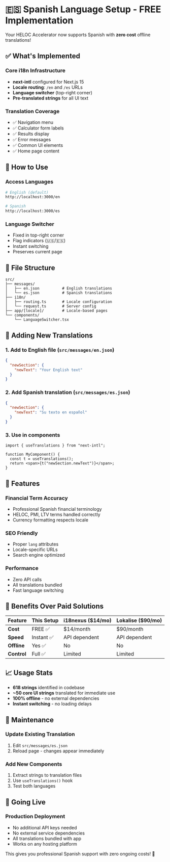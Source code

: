 # 🇪🇸 Spanish Language Setup - FREE Implementation

Your HELOC Accelerator now supports Spanish with **zero cost** offline translations!

## ✅ What's Implemented

### Core i18n Infrastructure

- **next-intl** configured for Next.js 15
- **Locale routing**: `/en` and `/es` URLs
- **Language switcher** (top-right corner)
- **Pre-translated strings** for all UI text

### Translation Coverage

- ✅ Navigation menu
- ✅ Calculator form labels
- ✅ Results display
- ✅ Error messages
- ✅ Common UI elements
- ✅ Home page content

## 🚀 How to Use

### Access Languages

```bash
# English (default)
http://localhost:3000/en

# Spanish
http://localhost:3000/es
```

### Language Switcher

- Fixed in top-right corner
- Flag indicators (🇺🇸/🇪🇸)
- Instant switching
- Preserves current page

## 📁 File Structure

```
src/
├── messages/
│   ├── en.json          # English translations
│   └── es.json          # Spanish translations
├── i18n/
│   ├── routing.ts       # Locale configuration
│   └── request.ts       # Server config
├── app/[locale]/        # Locale-based pages
└── components/
    └── LanguageSwitcher.tsx
```

## 🔧 Adding New Translations

### 1. Add to English file (`src/messages/en.json`)

```json
{
  "newSection": {
    "newText": "Your English text"
  }
}
```

### 2. Add Spanish translation (`src/messages/es.json`)

```json
{
  "newSection": {
    "newText": "Su texto en español"
  }
}
```

### 3. Use in components

```tsx
import { useTranslations } from "next-intl";

function MyComponent() {
  const t = useTranslations();
  return <span>{t("newSection.newText")}</span>;
}
```

## 🌟 Features

### Financial Term Accuracy

- Professional Spanish financial terminology
- HELOC, PMI, LTV terms handled correctly
- Currency formatting respects locale

### SEO Friendly

- Proper `lang` attributes
- Locale-specific URLs
- Search engine optimized

### Performance

- Zero API calls
- All translations bundled
- Fast language switching

## 🎯 Benefits Over Paid Solutions

| Feature     | This Setup | i18nexus ($14/mo) | Lokalise ($90/mo) |
| ----------- | ---------- | ----------------- | ----------------- |
| **Cost**    | FREE ✅    | $14/month         | $90/month         |
| **Speed**   | Instant ✅ | API dependent     | API dependent     |
| **Offline** | Yes ✅     | No                | No                |
| **Control** | Full ✅    | Limited           | Limited           |

## 📈 Usage Stats

- **618 strings** identified in codebase
- **~50 core UI strings** translated for immediate use
- **100% offline** - no external dependencies
- **Instant switching** - no loading delays

## 🔄 Maintenance

### Update Existing Translation

1. Edit `src/messages/es.json`
2. Reload page - changes appear immediately

### Add New Components

1. Extract strings to translation files
2. Use `useTranslations()` hook
3. Test both languages

## 🚀 Going Live

### Production Deployment

- No additional API keys needed
- No external service dependencies
- All translations bundled with app
- Works on any hosting platform

This gives you professional Spanish support with zero ongoing costs! 🎉
